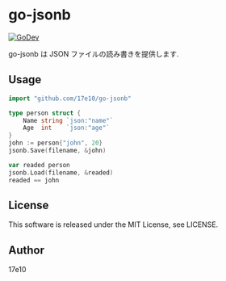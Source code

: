 # go-jsonb

[![GoDev][godev-image]][godev-url]

go-jsonb は JSON ファイルの読み書きを提供します.

## Usage

```go
import "github.com/17e10/go-jsonb"

type person struct {
    Name string `json:"name"`
    Age  int    `json:"age"`
}
john := person{"john", 20}
jsonb.Save(filename, &john)

var readed person
jsonb.Load(filename, &readed)
readed == john
```

## License

This software is released under the MIT License, see LICENSE.

## Author

17e10

[godev-image]: https://pkg.go.dev/badge/github.com/17e10/go-jsonb
[godev-url]: https://pkg.go.dev/github.com/17e10/go-jsonb
